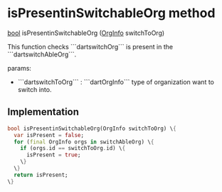 


# isPresentinSwitchableOrg method








[bool](https://api.flutter.dev/flutter/dart-core/bool-class.html) isPresentinSwitchableOrg
([OrgInfo](../../models_organization_org_info/OrgInfo-class.md) switchToOrg)





<p>This function checks ```dartswitchOrg``` is present in the ```dartswitchAbleOrg```.</p>
<p>params:</p>
<ul>
<li>```dartswitchToOrg``` : ```dartOrgInfo``` type of organization want to switch into.</li>
</ul>



## Implementation

```dart
bool isPresentinSwitchableOrg(OrgInfo switchToOrg) \{
  var isPresent = false;
  for (final OrgInfo orgs in switchAbleOrg) \{
    if (orgs.id == switchToOrg.id) \{
      isPresent = true;
    \}
  \}
  return isPresent;
\}
```







